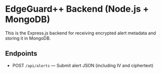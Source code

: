 # EdgeGuard++ Backend (Node.js + MongoDB)
This is the Express.js backend for receiving encrypted alert metadata and storing it in MongoDB.

## Endpoints
- POST `/api/alerts` — Submit alert JSON (including IV and ciphertext)

